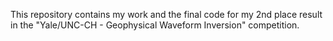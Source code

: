 This repository contains my work and the final code for my 2nd place result in the "Yale/UNC-CH - Geophysical Waveform Inversion" competition.
